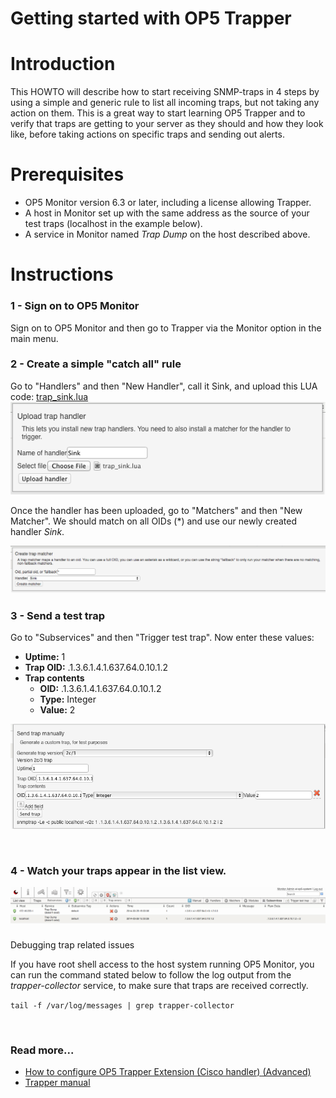 # Getting started with OP5 Trapper

# Introduction

This HOWTO will describe how to start receiving SNMP-traps in 4 steps by using a simple and generic rule to list all incoming traps, but not taking any action on them.
This is a great way to start learning OP5 Trapper and to verify that traps are getting to your server as they should and how they look like, before taking actions on specific traps and sending out alerts.

# Prerequisites

-   OP5 Monitor version 6.3 or later, including a license allowing Trapper.
-   A host in Monitor set up with the same address as the source of your test traps (localhost in the example below).
-   A service in Monitor named *Trap Dump* on the host described above.

# Instructions

### 1 - Sign on to OP5 Monitor

Sign on to OP5 Monitor and then go to Trapper via the Monitor option in the main menu.

### 2 - Create a simple "catch all" rule

Go to "Handlers" and then "New Handler", call it Sink, and upload this LUA code: [trap\_sink.lua](attachments/6193568/6422589.lua)
![](attachments/6193568/6422594.png)

Once the handler has been uploaded, go to "Matchers" and then "New Matcher". We should match on all OIDs (\*) and use our newly created handler *Sink*.

![](attachments/6193568/13271319.png)

### 3 - Send a test trap

Go to "Subservices" and then "Trigger test trap". Now enter these values:

-   **Uptime:** 1
-   **Trap OID:** .1.3.6.1.4.1.637.64.0.10.1.2
-   **Trap contents**
    -   **OID:** .1.3.6.1.4.1.637.64.0.10.1.2
    -   **Type:** Integer
    -   **Value:** 2

![](attachments/6193568/6422592.png)

 

### 4 - Watch your traps appear in the list view.
![](attachments/6193568/6422593.png)

Debugging trap related issues

If you have root shell access to the host system running OP5 Monitor, you can run the command stated below to follow the log output from the *trapper-collector* service, to make sure that traps are received correctly.

`tail -f /var/log/messages | grep trapper-collector`

 

### Read more...

-   [How to configure OP5 Trapper Extension (Cisco handler) (Advanced)](How_to_configure_op5_Trapper_Extension_Cisco_handler_) 
-   [Trapper manual](https://kb.op5.com/display/DOC/op5+Trapper+Manual)

 

